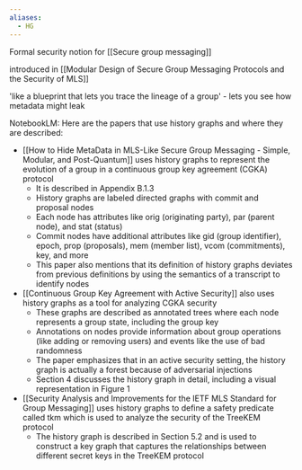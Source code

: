 ```yaml
---
aliases:
  - HG
---
```

Formal security notion for [[Secure group messaging]] 

introduced in [[Modular Design of Secure Group Messaging Protocols and the Security of MLS]]

'like a blueprint that lets you trace the lineage of a group' - lets you see how metadata might leak

NotebookLM:
Here are the papers that use history graphs and where they are described:

- [[How to Hide MetaData in MLS-Like Secure Group Messaging - Simple, Modular, and Post-Quantum]] uses history graphs to represent the evolution of a group in a continuous group key agreement (CGKA) protocol
	- It is described in Appendix B.1.3
	- History graphs are labeled directed graphs with commit and proposal nodes
	- Each node has attributes like orig (originating party), par (parent node), and stat (status)
	- Commit nodes have additional attributes like gid (group identifier), epoch, prop (proposals), mem (member list), vcom (commitments), key, and more
	- This paper also mentions that its definition of history graphs deviates from previous definitions by using the semantics of a transcript to identify nodes
- [[Continuous Group Key Agreement with Active Security]] also uses history graphs as a tool for analyzing CGKA security
	- These graphs are described as annotated trees where each node represents a group state, including the group key
	- Annotations on nodes provide information about group operations (like adding or removing users) and events like the use of bad randomness
	- The paper emphasizes that in an active security setting, the history graph is actually a forest because of adversarial injections
	- Section 4 discusses the history graph in detail, including a visual representation in Figure 1
- [[Security Analysis and Improvements for the IETF MLS Standard for Group Messaging]] uses history graphs to define a safety predicate called tkm which is used to analyze the security of the TreeKEM protocol
	- The history graph is described in Section 5.2 and is used to construct a key graph that captures the relationships between different secret keys in the TreeKEM protocol

